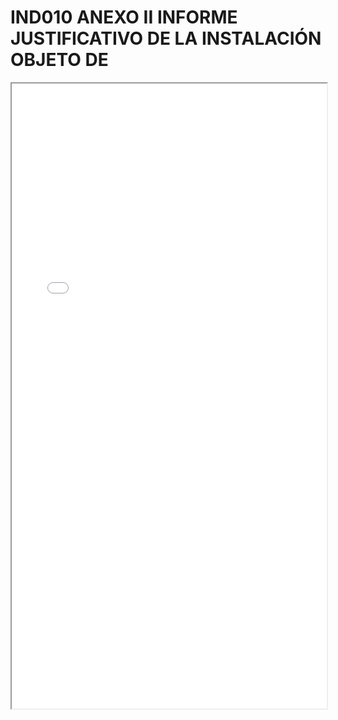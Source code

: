 
# IND010 ANEXO II INFORME JUSTIFICATIVO DE LA INSTALACIÓN OBJETO DE

<iframe src="../IND010 ANEXO II INFORME JUSTIFICATIVO DE LA INSTALACIÓN OBJETO DE.pdf" width="100%" height="1000px"></iframe>


